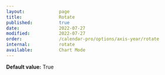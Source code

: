 ```yaml
---
layout:             page
title:              Rotate
published:          true
date:               2022-07-27
modified:           2022-07-27
order:              /calendar-pro/options/axis-year/rotate
internal:           rotate
available:          Chart Mode
---
```

**Default value:** True
